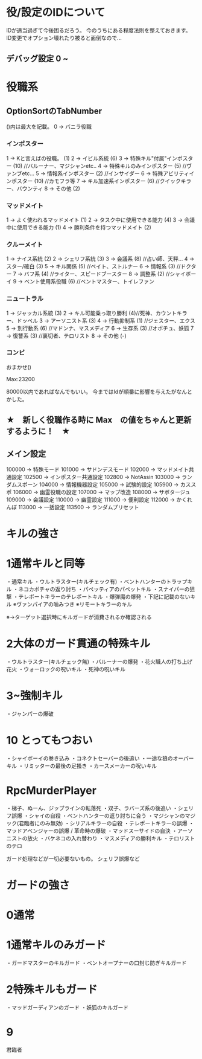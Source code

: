 # 役/設定のIDについて

IDが適当過ぎて今後困るだろう。
今のうちにある程度法則を整えておきます。
ID変更でオプション壊れたり被ると面倒なので...

## デバッグ設定 0 ~ 

# 役職系
## OptionSortのTabNumber
()内は最大を記載。
0 → バニラ役職

### インポスター
1 → Kと言えばの役職。 (1)
2 → イビル系統 (6)
3 → 特殊キル"付属"インポスター (10) //バルーナー、マジシャンetc..
4 → 特殊キルのみインポスター (5) //ヴァンブetc...
5 → 情報系インポスター (2) //インサイダー
6 → 特殊アビリティインポスター (10) //カモフラ等
7 → キル加速系インポスター (6) //クイックキラー、バウンティ
8 → その他 (2)

### マッドメイト
1 → よく使われるマッドメイト (1)
2 → タスク中に使用できる能力 (4)
3 → 会議中に使用できる能力 (1)
4 → 勝利条件を持つマッドメイト (2)

### クルーメイト
1 → ナイス系統 (2)
2 → シェリフ系統 (3)
3 → 会議系 (8) //占い師、天秤...
4 → スター/確白 (3) 
5 → キル関係 (5) //ベイト、ストルナー
6 → 情報系 (3) //ドクター
7 → バフ系 (4) //ライター、スピードブースター
8 → 調整系 (2) //シャイボーイ
9 → ベント使用系役職 (6) //ベントマスター、トイレファン

### ニュートラル
1 → ジャッカル系統 (3)
2 → キル可能乗っ取り勝利 (4)//死神、カウントキラー、ドッペル
3 → アーソニスト系 (3)
4 → 行動抑制系 (1) //ジェスター、エクス
5 → 別行動系 (6) //マドンナ、マスメディア
6 → 生存系 (3) //オポチュ、妖狐
7 → 復讐系 (3) //裏切者、テロリスト
8 → その他 (-)

### コンビ
おまかせ()

Max:23200

80000以内であればなんでもいい。
今まではIdが順番に影響を与えたがなんとかした。

## ★　新しく役職作る時に Max　の値をちゃんと更新するように！　★

## メイン設定
100000 → 特殊モード
101000 → サドンデスモード
102000 → マッドメイト共通設定
102500 → インポスター共通設定
102800 → NotAssin
103000 → ランダムスポーン
104000 → 情報機器設定
105000 → 試験的設定
105900 → カススポ
106000 → 幽霊役職の設定
107000 → マップ改造
108000 → サボタージュ
109000 → 会議設定
110000 → 幽霊設定
111000 → 便利設定
112000 → かくれんぼ
113000 → 一括設定
113500 → ランダムプリセット




# キルの強さ
# 1通常キルと同等
・通常キル
・ウルトラスター(キルチェック有)
・ベントハンターのトラップキル
・ネコカボチャの返り討ち
・パペッティアのパペットキル
・スナイパーの狙撃
・テレポートキラーのテレポートキル
・爆弾魔の爆発
・下記に記載のないキル
※ヴァンパイアの噛みつき
※リモートキラーのキル

※→ターゲット選択時にキルガードが消費されるか確認される

# 2大体のガード貫通の特殊キル
・ウルトラスター(キルチェック無)
・バルーナーの爆発
・花火職人の打ち上げ花火
・ウォーロックの呪いキル
・死神の呪いキル

# 3~強制キル
・ジャンパーの爆破

# 10 とってもつおい
・シャイボーイの巻き込み
・コネクトセーバーの後追い
・一途な狼のオーバーキル
・リミッターの最後の足搔き
・カースメーカーの呪いキル

# RpcMurderPlayer
・梯子、ぬーん、ジップラインの転落死
・双子、ラバーズ系の後追い
・シェリフ誤爆
・シャイの自殺
・ベントハンターの返り討ちに合う
・マジシャンのマジック(君臨者にのみ無効)
・シリアルキラーの自殺
・テレポートキラーの誤爆
・マッドアベンジャーの誤爆 / 革命時の爆破
・マッドスーサイドの自決
・アーソニストの放火
・バケネコの入れ替わり
・マスメディアの勝利キル
・テロリストのテロ

ガード処理などが一切必要ないもの。
シェリフ誤爆など

# ガードの強さ
# 0通常

# 1通常キルのみガード
・ガードマスターのキルガード
・ベントオープナーの口封じ防ぎキルガード

# 2特殊キルもガード
・マッドガーディアンのガード
・妖狐のキルガード

# 9
君臨者

